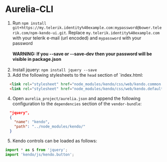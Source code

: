 # Aurelia-CLI


1. Run `npm install git+https://my.telerik.identity%40example.com:mypassword@bower.telerik.com/npm-kendo-ui.git`. Replace `my.telerik.identity%40example.com` with your telerik e-mail (url encoded) and `mypassword` with your password
<br><br>
**WARNING: If you --save or --save-dev then your password will be visible in package.json**
<br><br>
2. Install jquery: `npm install jquery --save`
3. Add the following stylesheets to the `head` section of `index.html:
```html
  <link rel="stylesheet" href="node_modules/kendo/css/web/kendo.common.core.min.css">
  <link rel="stylesheet" href="node_modules/kendo/css/web/kendo.default.min.css">
```
4. Open `aurelia_project/aurelia.json` and append the following configuration to the `dependencies` section of the `vendor-bundle`:
```json
  "jquery",
  {
    "name": "kendo",
    "path": "../node_modules/kendo/"
  }
```
5.  Kendo controls can be loaded as follows:
  ```javascript
  import * as $ from 'jquery';
  import 'kendo/js/kendo.button';
  ```

